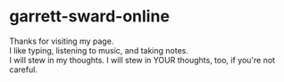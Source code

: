 # garrett-sward-online

Thanks for visiting my page.
<br>
I like typing, listening to music, and taking notes.
<br>
I will stew in my thoughts. I will stew in YOUR thoughts, too, if you're not careful.